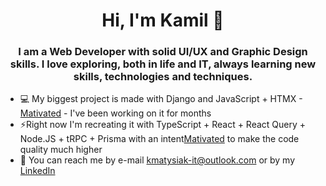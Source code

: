 
<div align="center">
  <h1>Hi,     I'm Kamil 👋</h1>
  <h3>
  I am a Web Developer with solid UI/UX and Graphic Design skills. I love exploring, both in life and IT, always learning new skills, technologies and techniques. 
  </h3>
</div>

- 💻 My biggest project is made with Django and JavaScript + HTMX - [Mativated](https://github.com/g4n3sha5/MATIVATED_dev) -  I've been working on it for months
- ⚡Right now I'm recreating it with TypeScript + React + React Query + Node.JS + tRPC + Prisma with an intent[Mativated](https://github.com/g4n3sha5/mativated-web) to make the code quality much higher 
- 💬 You can reach me by e-mail kmatysiak-it@outlook.com or by my [LinkedIn](https://www.linkedin.com/in/kamilmatysiak/)

<br>
<div align="center">
</div>
